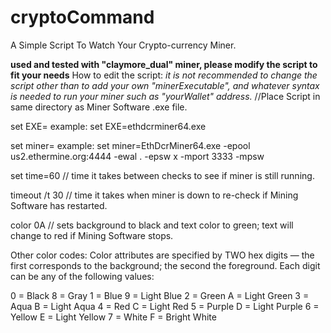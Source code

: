 # cryptoCommand
A Simple Script To Watch Your Crypto-currency Miner.

**used and tested with "claymore_dual" miner, please modify the script to fit your needs**
How to edit the script:
  *it is not recommended to change the script other than to add your own "minerExecutable", and whatever syntax is needed to run your miner such as "yourWallet" address.*
//Place Script in same directory as Miner Software .exe file.

set EXE=<minerExecutable>
  example: set EXE=ethdcrminer64.exe

set miner=<string for Miner Software>
  example: set miner=EthDcrMiner64.exe -epool us2.ethermine.org:4444 -ewal <yourWallet>.<yourMinerName> -epsw x -mport 3333 -mpsw <poolPassword>

set time=60
  // time it takes between checks to see if miner is still running.

timeout /t 30
  // time it takes when miner is down to re-check if Mining Software has restarted.

color 0A
  // sets background to black and text color to green; text will change to red if Mining Software stops.

Other color codes:
  Color attributes are specified by TWO hex digits — the first corresponds to the background; the second the foreground. Each digit can be any of the following values:

0	=	Black	 	  8	=	Gray
1	=	Blue	 	  9	=	Light Blue
2	=	Green	 	  A	=	Light Green
3	=	Aqua	 	  B	=	Light Aqua
4	=	Red	 	    C	=	Light Red
5	=	Purple	  D	=	Light Purple
6	=	Yellow	  E	=	Light Yellow
7	=	White	 	  F	=	Bright White
